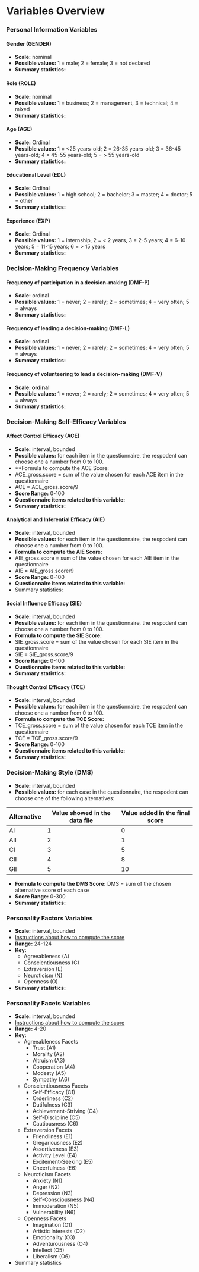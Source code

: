 # Variables Overview

### Personal Information Variables
#### Gender (GENDER)
* **Scale:** nominal
* **Possible values:** 1 = male; 2 = female; 3 = not declared 
* **Summary statistics:**

#### Role (ROLE)
* **Scale:** nominal
* **Possible values:** 1 = business; 2 = management, 3 = technical; 4 = mixed 
* **Summary statistics:**

#### Age (AGE)
* **Scale:** Ordinal
* **Possible values:** 1 = <25 years-old; 2 = 26-35 years-old; 3 = 36-45 years-old; 4 = 45-55 years-old; 5 = > 55 years-old 
* **Summary statistics:**

#### Educational Level (EDL)
* **Scale:** Ordinal
* **Possible values:** 1 = high school; 2 = bachelor; 3 = master; 4 = doctor; 5 = other
* **Summary statistics:**

#### Experience (EXP)
* **Scale:** Ordinal
* **Possible values:** 1 = internship, 2 = < 2 years, 3 = 2-5 years; 4 = 6-10 years; 5 = 11-15 years; 6 = > 15 years
* **Summary statistics:**

### Decision-Making Frequency Variables
#### Frequency of participation in a decision-making (DMF-P)
* **Scale:** ordinal
* **Possible values:**  1 = never; 2 = rarely; 2 = sometimes; 4 = very often; 5 = always
* **Summary statistics:**

#### Frequency of leading a decision-making (DMF-L)
* **Scale:** ordinal
* **Possible values:**  1 = never; 2 = rarely; 2 = sometimes; 4 = very often; 5 = always
* **Summary statistics:**

#### Frequency of volunteering to lead a  decision-making (DMF-V)
* **Scale: ordinal**
* **Possible values:**  1 = never; 2 = rarely; 2 = sometimes; 4 = very often; 5 = always
* **Summary statistics:**

### Decision-Making Self-Efficacy Variables
#### Affect Control Efficacy (ACE)
* **Scale:** interval, bounded
* **Possible values:** for each item in the questionnaire, the respodent can choose one a number from 0 to 100.
* **Formula to compute the ACE Score: 
 * ACE_gross.score = sum of the value chosen for each ACE item in the questionnaire
 * ACE = ACE_gross.score/9
* **Score Range:** 0-100
* **Questionnaire items related to this variable:**
* **Summary statistics:**

#### Analytical and Inferential Efficacy (AIE)
* **Scale:** interval, bounded
* **Possible values:** for each item in the questionnaire, the respodent can choose one a number from 0 to 100.
* **Formula to compute the AIE Score:**
 * AIE_gross.score = sum of the value chosen for each AIE item in the questionnaire
 * AIE = AIE_gross.score/9
* **Score Range:** 0-100
* **Questionnaire items related to this variable:**
* Summary statistics:

#### Social Influence Efficacy (SIE)
* **Scale:** interval, bounded
* **Possible values:** for each item in the questionnaire, the respodent can choose one a number from 0 to 100.
* **Formula to compute the SIE Score:**
 * SIE_gross.score = sum of the value chosen for each SIE item in the questionnaire
 * SIE = SIE_gross.score/9
* **Score Range:** 0-100
* **Questionnaire items related to this variable:**
* **Summary statistics:**

#### Thought Control Efficacy (TCE)
* **Scale:** interval, bounded
* **Possible values:** for each item in the questionnaire, the respodent can choose one a number from 0 to 100.
* **Formula to compute the TCE Score:**
 * TCE_gross.score = sum of the value chosen for each TCE item in the questionnaire
 * TCE = TCE_gross.score/9
* **Score Range:** 0-100
* **Questionnaire items related to this variable:**
* **Summary statistics:**

### Decision-Making Style (DMS)
* **Scale:** interval, bounded
* **Possible values:** for each case in the questionnaire, the respodent can choose one of the following alternatives: 

Alternative | Value showed in the data file | Value added in the final score
----------- |------------------------------ |-------------------------------
AI  | 1 | 0
AII | 2 | 1
CI  | 3 | 5
CII | 4 | 8
GII | 5 | 10

* **Formula to compute the DMS Score:** DMS = sum of the chosen alternative score of each case
* **Score Range:** 0-300
* **Summary statistics:**

### Personality Factors Variables
* **Scale:** interval, bounded
* [Instructions about how to compute the score](https://ipip.ori.org/newScoringInstructions.htm)
* **Range:** 24-124
* **Key:**
  * Agreeableness (A)
  * Conscientiousness (C)
  * Extraversion (E)
  * Neuroticism (N)
  * Openness (O)
* **Summary statistics:**


### Personality Facets Variables
* **Scale:** interval, bounded
* [Instructions about how to compute the score](https://ipip.ori.org/newScoringInstructions.htm)
* **Range:** 4-20
* **Key:**
  * Agreeableness Facets 
    * Trust (A1)
    * Morality (A2)
    * Altruism (A3)
    * Cooperation (A4)
    * Modesty (A5)
    * Sympathy (A6)
  * Conscientiousness Facets
    * Self-Efficacy (C1)
    * Orderliness (C2)
    * Dutifulness (C3)
    * Achievement-Striving (C4)
    * Self-Discipline (C5)
    * Cautiousness (C6)
  * Extraversion Facets
    * Friendliness (E1)
    * Gregariousness (E2)
    * Assertiveness (E3)
    * Activity Level (E4)
    * Excitement-Seeking (E5)
    * Cheerfulness (E6)
  * Neuroticism Facets
    * Anxiety (N1)
    * Anger (N2)
    * Depression (N3)
    * Self-Consciousness (N4)
    * Immoderation (N5)
    * Vulnerability (N6)
  * Openness Facets
    * Imagination (O1)
    * Artistic Interests (O2)
    * Emotionality (O3)
    * Adventurousness (O4)
    * Intellect (O5)
    * Liberalism (O6)
* Summary statistics
